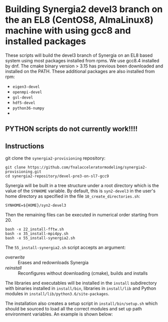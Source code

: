 # Building Synergia2 devel3 branch on the an EL8 (CentOS8, AlmaLinux8) machine with using gcc8 and installed packages

These scripts will build the devel3 branch of Synergia on
an EL8 based system using most packages installed from rpms.
We use gcc8.4 installed by dnf.
The cmake binary version > 3.15 has previous been downloaded and installed on the PATH.
These additional packages are also installed from rpm:

* `eigen3-devel`
* `openmpi-devel`
* `gsl-devel`
* `hdf5-devel`
* `python36-numpy`
* 

## PYTHON scripts do not currently work!!!!

## Instructions
git clone the `synergia2-provisioning` repository:
```
git clone https://github.com/fnalacceleratormodeling/synergia2-provisioning.git
cd synergia2-repository/devel-pre3-on-sl7-gcc9
```
Synergia will be built in a tree structure under a root directory which is the value of the
`SYNHOME` variable.
By default, this is `syn2-devel3` in the user's home directory as specified in the file `10_create_directories.sh`:
```
SYNHOME=${HOME}/syn2-devel3
```

Then the remaining files can be executed in numerical order starting from 20.
```
bash -x 22_install-fftw.sh
bash -x 35_install-mpi4py.sh
bash -x 55_install-synergia2.sh
```
The `55_install-synergia2.sh` script accepts an argument:
<dl>
    <dt> <em>overwrite</em> </dt>
    <dd> Erases and redownloads Synergia </dd>
    <dt> <em>reinstall</em> </dt>
    <dd> Reconfigures without downloading (cmake), builds and installs </dd>
</dl>

The libraries and executables will be installed in the `install` subdirectory with binaries installed in `install/bin`, libraries in `install/lib` and Python modules in `install/lib/python3.6/site-packages`.

The installation also creates a setup script in `install/bin/setup.sh` which should be sourced to load all the correct modules and set up path environment variables.
An example is shown below:
```
